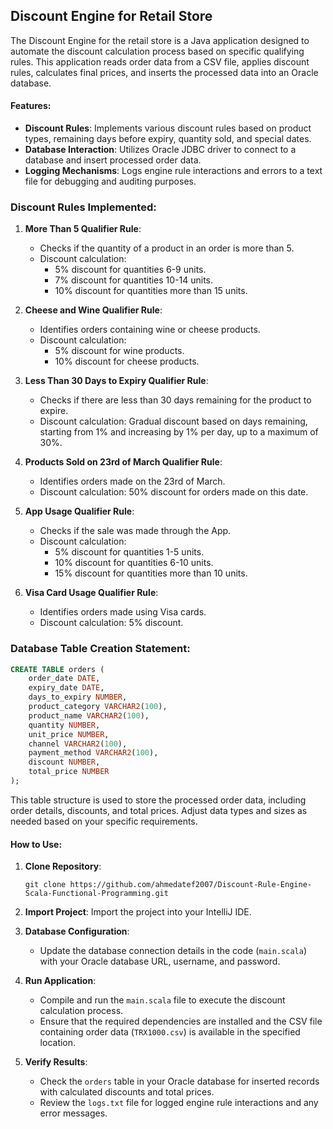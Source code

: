 ## Discount Engine for Retail Store

The Discount Engine for the retail store is a Java application designed to automate the discount calculation process based on specific qualifying rules. This application reads order data from a CSV file, applies discount rules, calculates final prices, and inserts the processed data into an Oracle database.

#### Features:

- **Discount Rules**: Implements various discount rules based on product types, remaining days before expiry, quantity sold, and special dates.
- **Database Interaction**: Utilizes Oracle JDBC driver to connect to a database and insert processed order data.
- **Logging Mechanisms**: Logs engine rule interactions and errors to a text file for debugging and auditing purposes.

### Discount Rules Implemented:

1. **More Than 5 Qualifier Rule**:
   - Checks if the quantity of a product in an order is more than 5.
   - Discount calculation: 
     - 5% discount for quantities 6-9 units.
     - 7% discount for quantities 10-14 units.
     - 10% discount for quantities more than 15 units.

2. **Cheese and Wine Qualifier Rule**:
   - Identifies orders containing wine or cheese products.
   - Discount calculation: 
     - 5% discount for wine products.
     - 10% discount for cheese products.

3. **Less Than 30 Days to Expiry Qualifier Rule**:
   - Checks if there are less than 30 days remaining for the product to expire.
   - Discount calculation: Gradual discount based on days remaining, starting from 1% and increasing by 1% per day, up to a maximum of 30%.

4. **Products Sold on 23rd of March Qualifier Rule**:
   - Identifies orders made on the 23rd of March.
   - Discount calculation: 50% discount for orders made on this date.

5. **App Usage Qualifier Rule**:
   - Checks if the sale was made through the App.
   - Discount calculation: 
     - 5% discount for quantities 1-5 units.
     - 10% discount for quantities 6-10 units.
     - 15% discount for quantities more than 10 units.

6. **Visa Card Usage Qualifier Rule**:
   - Identifies orders made using Visa cards.
   - Discount calculation: 5% discount.

### Database Table Creation Statement:

```sql
CREATE TABLE orders (
    order_date DATE,
    expiry_date DATE,
    days_to_expiry NUMBER,
    product_category VARCHAR2(100),
    product_name VARCHAR2(100),
    quantity NUMBER,
    unit_price NUMBER,
    channel VARCHAR2(100),
    payment_method VARCHAR2(100),
    discount NUMBER,
    total_price NUMBER
);
```

This table structure is used to store the processed order data, including order details, discounts, and total prices. Adjust data types and sizes as needed based on your specific requirements.

#### How to Use:

1. **Clone Repository**:
   ```
   git clone https://github.com/ahmedatef2007/Discount-Rule-Engine-Scala-Functional-Programming.git
   ```

2. **Import Project**: Import the project into your IntelliJ IDE.

3. **Database Configuration**:
   - Update the database connection details in the code (`main.scala`) with your Oracle database URL, username, and password.

4. **Run Application**:
   - Compile and run the `main.scala` file to execute the discount calculation process.
   - Ensure that the required dependencies are installed and the CSV file containing order data (`TRX1000.csv`) is available in the specified location.

5. **Verify Results**:
   - Check the `orders` table in your Oracle database for inserted records with calculated discounts and total prices.
   - Review the `logs.txt` file for logged engine rule interactions and any error messages.


